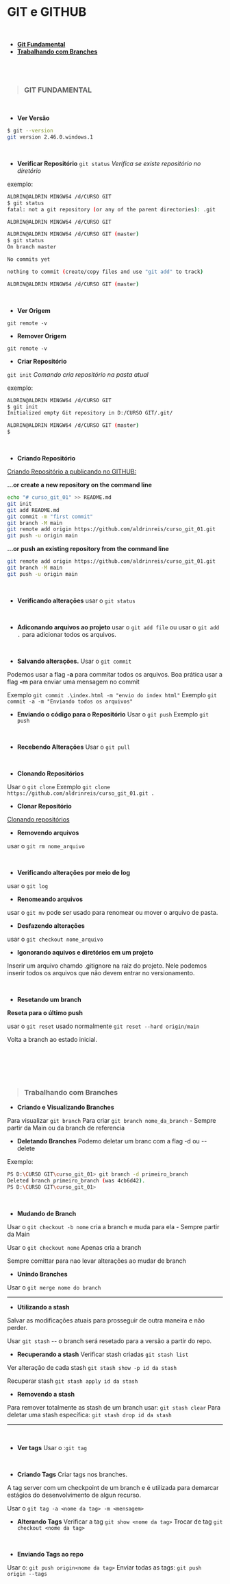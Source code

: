 # **GIT e GITHUB**
<br>

- **[Git Fundamental](https://github.com/aldrinreis/MACETARIO-PESSOAL/blob/main/GIT%20E%20GITHUB/GIT.md#git-fundamental)**
- **[Trabalhando com Branches](https://github.com/aldrinreis/MACETARIO-PESSOAL/blob/main/GIT%20E%20GITHUB/GIT.md#trabalhando-com-branches)**


<br>
<br>

> ### **GIT FUNDAMENTAL**
<br>

- **Ver Versão**
```bash
$ git --version
git version 2.46.0.windows.1
```
<br>

- **Verificar Repositório**
```git status``` *Verifica se existe repositório no diretório*

exemplo:
```bash
ALDRIN@ALDRIN MINGW64 /d/CURSO GIT
$ git status
fatal: not a git repository (or any of the parent directories): .git

ALDRIN@ALDRIN MINGW64 /d/CURSO GIT
```
```bash
ALDRIN@ALDRIN MINGW64 /d/CURSO GIT (master)
$ git status
On branch master

No commits yet

nothing to commit (create/copy files and use "git add" to track)

ALDRIN@ALDRIN MINGW64 /d/CURSO GIT (master)

```
<br>

- **Ver Origem**

```git remote -v```
<br>

- **Remover Origem**

```git remote -v```
<br>

- **Criar Repositório**

```git init``` *Comando cria repositório na pasta atual*

exemplo:

```bash
ALDRIN@ALDRIN MINGW64 /d/CURSO GIT
$ git init
Initialized empty Git repository in D:/CURSO GIT/.git/

ALDRIN@ALDRIN MINGW64 /d/CURSO GIT (master)
$

```
<br>

- **Criando Repositório**

[Criando Repositório a publicando no GITHUB:](https://docs.github.com/en/get-started/using-git/about-git)


**…or create a new repository on the command line**

```bash
echo "# curso_git_01" >> README.md
git init
git add README.md
git commit -m "first commit"
git branch -M main
git remote add origin https://github.com/aldrinreis/curso_git_01.git
git push -u origin main
```
**…or push an existing repository from the command line**
```bash
git remote add origin https://github.com/aldrinreis/curso_git_01.git
git branch -M main
git push -u origin main
```
<br>

- **Verificando alterações**
usar o ```git status```
<br>

- **Adiconando arquivos ao projeto**
usar o ```git add file``` ou  usar o ```git add .``` para adicionar todos os arquivos.
<br>

- **Salvando alterações.**
Usar o ```git commit```

Podemos usar a flag **-a** para commitar todos os arquivos.
Boa prática usar a flag **-m** para enviar uma mensagem no commit

Exemplo ```git commit .\index.html -m "envio do index html"```
Exemplo ```git commit -a -m "Enviando todos os arquivos"```
<br>

- **Enviando o código para o Repositório**
Usar o ```git push```
Exemplo ```git push```
<br>

- **Recebendo Alterações**
Usar o ```git pull```
<br>

- **Clonando Repositórios**

Usar o ```git clone```
Exemplo ```git clone https://github.com/aldrinreis/curso_git_01.git .```

- **Clonar Repositório**

[Clonando repositórios](https://docs.github.com/pt/repositories/creating-and-managing-repositories/cloning-a-repository)
<br>

- **Removendo arquivos**

usar o ```git rm nome_arquivo```

<br>

- **Verificando alterações por meio de log**

usar o ```git log```
<br>

- **Renomeando arquivos**

usar o ```git mv``` pode ser usado para renomear ou mover o arquivo de pasta.
<br>

- **Desfazendo alterações**

usar o ```git checkout nome_arquivo```
<br>

- **Igonorando aquivos e diretórios em um projeto**

Inserir um arquivo chamdo .gitignore na raiz do projeto.
Nele podemos inserir todos os arquivos que não devem entrar no versionamento.

<br>

- **Resetando um branch**

**Reseta para o último push**

usar o ```git reset``` usado normalmente ```git reset --hard origin/main```

Volta a branch ao estado inicial.


<br>
<br>
<br>
<br>


> ### **Trabalhando com Branches**

- **Criando e Visualizando Branches**

Para visualizar ```git branch```
Para criar ```git branch nome_da_branch``` - Sempre partir da Main ou da branch de referencia
<br>

- **Deletando Branches**
Podemo deletar um branc com a flag -d ou -- delete

Exemplo: 

```bash
PS D:\CURSO GIT\curso_git_01> git branch -d primeiro_branch
Deleted branch primeiro_branch (was 4cb6d42).
PS D:\CURSO GIT\curso_git_01> 
```
<br>

- **Mudando de  Branch**

Usar o ```git checkout -b nome``` cria a branch e muda para ela - Sempre partir da Main

Usar o ```git checkout nome``` Apenas cria a branch

Sempre comittar para nao levar alterações ao mudar de branch
<br>

- **Unindo Branches**

Usar o ```git merge nome do branch```
<br>

<hr>

- **Utilizando a stash**

Salvar as modificações atuais para prosseguir de outra maneira e não perder.

Usar ```git stash``` -- o branch será resetado para a versão a partir do repo.
<br>

- **Recuperando a stash**
Verificar stash criadas ```git stash list```

Ver alteração de cada stash ```git stash show -p id da stash```

Recuperar stash ```git stash apply id da stash```
<br>

- **Removendo a stash**

Para remover totalmente as stash de um branch usar: ```git stash clear```
Para deletar uma stash específica: ```git stash drop id da stash```
<br>

<hr>
<br>

- **Ver tags**
Usar o :```git tag```
<br>

- **Criando Tags**
Criar tags nos branches.

A tag server com um checkpoint de um branch e é utilizada para demarcar estágios do desenvolvimento de algun recurso.

Usar o ```git tag -a <nome da tag> -m <mensagem>```
<br>

- **Alterando Tags**
Verificar a tag ```git show <nome da tag>```
Trocar de tag ```git checkout <nome da tag>```
<br>

- **Enviando Tags ao repo**

Usar o: ```git push origin<nome da tag>```
Enviar todas as tags: ```git push origin --tags```

<br>
<br>
<br>
<br>